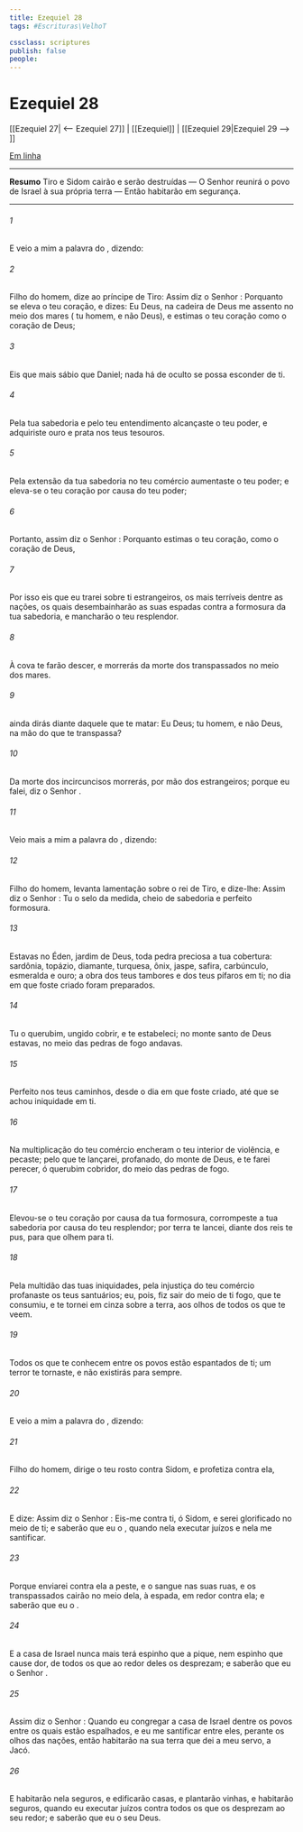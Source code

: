 ```yaml
---
title: Ezequiel 28
tags: #Escrituras\VelhoT

cssclass: scriptures
publish: false
people:
---
```


# Ezequiel 28
[[Ezequiel 27| <-- Ezequiel 27]] | [[Ezequiel]] | [[Ezequiel 29|Ezequiel 29 --> ]]

[Em linha](https://churchofjesuschrist.org/study/scriptures/ot/ezek/28?lang=por)

---
__Resumo__
Tiro e Sidom cairão e serão destruídas — O Senhor reunirá o povo de Israel à sua própria terra — Então habitarão em segurança.

---
###### 1 
E veio a mim a palavra do , dizendo:

###### 2 
Filho do homem, dize ao príncipe de Tiro: Assim diz o Senhor : Porquanto se eleva o teu coração, e dizes: Eu  Deus, na cadeira de Deus me assento no meio dos mares ( tu homem, e não Deus), e estimas o teu coração como  o coração de Deus;

###### 3 
Eis que mais sábio  que Daniel; nada há de oculto  se possa esconder de ti.

###### 4 
Pela tua sabedoria e pelo teu entendimento alcançaste o teu poder, e adquiriste ouro e prata nos teus tesouros.

###### 5 
Pela extensão da tua sabedoria no teu comércio aumentaste o teu poder; e eleva-se o teu coração por causa do teu poder;

###### 6 
Portanto, assim diz o Senhor : Porquanto estimas o teu coração, como  o coração de Deus,

###### 7 
Por isso eis que eu trarei sobre ti estrangeiros, os mais terríveis dentre as nações, os quais desembainharão as suas espadas contra a formosura da tua sabedoria, e mancharão o teu resplendor.

###### 8 
À cova te farão descer, e morrerás da morte dos transpassados no meio dos mares.

###### 9 
 ainda dirás diante daquele que te matar: Eu  Deus;  tu homem, e não Deus, na mão do que te transpassa?

###### 10 
Da morte dos incircuncisos morrerás, por mão dos estrangeiros; porque eu  falei, diz o Senhor .

###### 11 
Veio mais a mim a palavra do , dizendo:

###### 12 
Filho do homem, levanta  lamentação sobre o rei de Tiro, e dize-lhe: Assim diz o Senhor : Tu  o selo da medida, cheio de sabedoria e perfeito  formosura.

###### 13 
Estavas no Éden, jardim de Deus, toda pedra preciosa  a tua cobertura: sardônia, topázio, diamante, turquesa, ônix, jaspe, safira, carbúnculo, esmeralda e ouro; a obra dos teus tambores e dos teus pífaros  em ti; no dia em que foste criado foram preparados.

###### 14 
Tu  o querubim, ungido  cobrir, e te estabeleci; no monte santo de Deus estavas, no meio das pedras de fogo andavas.

###### 15 
Perfeito  nos teus caminhos, desde o dia em que foste criado, até que se achou iniquidade em ti.

###### 16 
Na multiplicação do teu comércio encheram o teu interior de violência, e pecaste; pelo que te lançarei, profanado, do monte de Deus, e te farei perecer, ó querubim cobridor, do meio das pedras de fogo.

###### 17 
Elevou-se o teu coração por causa da tua formosura, corrompeste a tua sabedoria por causa do teu resplendor; por terra te lancei, diante dos reis te pus, para que olhem para ti.

###### 18 
Pela multidão das tuas iniquidades, pela injustiça do teu comércio profanaste os teus santuários; eu, pois, fiz sair do meio de ti  fogo, que te consumiu, e te tornei em cinza sobre a terra, aos olhos de todos os que te veem.

###### 19 
Todos os que te conhecem entre os povos estão espantados de ti; um terror te tornaste, e não existirás  para sempre.

###### 20 
E veio a mim a palavra do , dizendo:

###### 21 
Filho do homem, dirige o teu rosto contra Sidom, e profetiza contra ela,

###### 22 
E dize: Assim diz o Senhor : Eis-me contra ti, ó Sidom, e serei glorificado no meio de ti; e saberão que eu  o , quando nela executar juízos e nela me santificar.

###### 23 
Porque enviarei contra ela a peste, e o sangue nas suas ruas, e os transpassados cairão no meio dela, à espada,  em redor contra ela; e saberão que eu  o .

###### 24 
E a casa de Israel nunca mais terá espinho que a pique, nem espinho que cause dor, de todos os que ao redor deles os desprezam; e saberão que eu  o Senhor .

###### 25 
Assim diz o Senhor : Quando eu congregar a casa de Israel dentre os povos entre os quais estão espalhados, e eu me santificar entre eles, perante os olhos das nações, então habitarão na sua terra que dei a meu servo, a Jacó.

###### 26 
E habitarão nela seguros, e edificarão casas, e plantarão vinhas, e habitarão seguros, quando eu executar juízos contra todos os que os desprezam ao seu redor; e saberão que eu  o  seu Deus.


